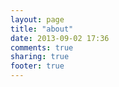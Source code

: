 ```yaml
---
layout: page
title: "about"
date: 2013-09-02 17:36
comments: true
sharing: true
footer: true
---
```

